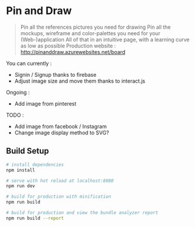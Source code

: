 # Pin and Draw

> Pin all the references pictures you need for drawing
> Pin all the mockups, wireframe and color-palettes you need for your (Web-)application
> All of that in an intuitive page, with a learning curve as low as possible
Production website : http://pinanddraw.azurewebsites.net/board

You can currently :
- Signin / Signup thanks to firebase
- Adjust image size and move them thanks to interact.js

Ongoing :
- Add image from pinterest

TODO :
- Add image from facebook / Instagram
- Change image display method to SVG?

## Build Setup

``` bash
# install dependencies
npm install

# serve with hot reload at localhost:8080
npm run dev

# build for production with minification
npm run build

# build for production and view the bundle analyzer report
npm run build --report
```

